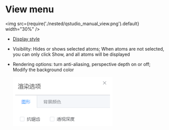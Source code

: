 # View menu

<!-- <img src="nested/qstudio_manual_view.png"> -->
<img src={require('./nested/qstudio_manual_view.png').default} width="30%" />

- [Display style](./qstudio_manual_view_display.md)
- Visibility: Hides or shows selected atoms; When atoms are not selected, you can only click Show, and all atoms will be displayed
- Rendering options: turn anti-aliasing, perspective depth on or off; Modify the background color
  
  ![](./nested/qstudio_manual_view2.png)

